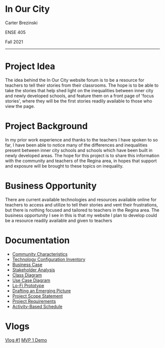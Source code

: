 # In Our City
<p> Carter Brezinski </p>
<p> ENSE 405 </p>
<p> Fall 2021 </p>

---

# Project Idea
The idea behind the In Our City website forum is to be a resource for teachers to tell their stories from their classrooms. The hope is to be able to take the stories that help shed light on the inequalities between inner city and newly developed schools, and feature them on a front page of 'focus stories', where they will be the first stories readily available to those who view the page. 

# Project Background
In my prior work experience and thanks to the teachers I have spoken to so far, I have been able to notice many of the differences and inequalities present between inner city schools and schools which have been built in newly developed areas. The hope for this project is to share this information with the community and teachers of the Regina area, in hopes that support and exposure will be brought to these topics on inequality. 

# Business Opportunity
There are current available technologies and resources available online for teachers to access and utilize to tell their stories and vent their frustrations, but there is nothing focused and tailored to teachers in the Regina area. The business opportunity I see in this is that my website I plan to develop could be a resource readily available and given to teachers

# Documentation
- [Community Characteristics](Documentation/Community%20characteristics.pdf)
- [Technology Configuration Inventory](Documentation/Technology%20Configuration%20Inventory.pdf)
- [Business Case](Documentation/Business%20Case.pdf)
- [Stakeholder Analysis](Documentation/Stakeholder%20Analysis.pdf)
- [Class Diagram](Documentation/Class%20Diagram.pdf)
- [Use Case Diagram](Documentation/Use%20Case%20Diagram.pdf)
- [Lo-Fi Prototype](Documentation/Lofi%20Prototype.pdf)
- [Drafting an Emerging Picture](Documentation/Drafting%20an%20emerging%20picture.pdf)
- [Project Scope Statement](Documentation/Project%20Scope%20Statement.pdf)
- [Project Requirements](Documentation/Project%20Requirements.pdf)
- [Activity-Based Schedule](Documentation/Activity-Based%20Schedule.pdf)
# Vlogs
<a href="https://youtu.be/yaGKpfKp3qk">Vlog #1</a>
<a href="https://www.youtube.com/watch?v=0tkPcT0gsms">MVP 1 Demo</a>
